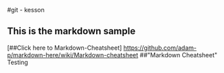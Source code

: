 #git - kesson
## This is the markdown sample
[##Click here to Markdown-Cheatsheet]
 https://github.com/adam-p/markdown-here/wiki/Markdown-cheatsheet ##"Markdown Cheatsheet"
Testing
